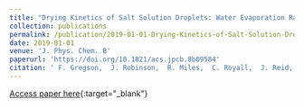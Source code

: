 ```yaml
---
title: "Drying Kinetics of Salt Solution Droplets: Water Evaporation Rates and Crystallization"
collection: publications
permalink: /publication/2019-01-01-Drying-Kinetics-of-Salt-Solution-Droplets-Water-Evaporation-Rates-and-Crystallization
date: 2019-01-01
venue: 'J. Phys. Chem. B'
paperurl: 'https://doi.org/10.1021/acs.jpcb.8b09584'
citation: ' F. Gregson,  J. Robinson,  R. Miles,  C. Royall,  J. Reid, &quot;Drying Kinetics of Salt Solution Droplets: Water Evaporation Rates and Crystallization.&quot; J. Phys. Chem. B, 2019.'
---
```

[Access paper here](https://doi.org/10.1021/acs.jpcb.8b09584){:target="_blank"}
